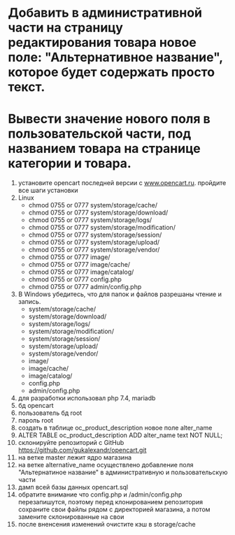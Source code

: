 # Добавить в административной части на страницу редактирования товара новое поле: "Альтернативное название", которое будет содержать просто текст.
# Вывести значение нового поля в пользовательской части, под названием товара на странице категории и товара.
1. установите opencart последней версии  с www.opencart.ru. пройдите все шаги установки
2. Linux
    - chmod 0755 or 0777 system/storage/cache/
	- chmod 0755 or 0777 system/storage/download/
	- chmod 0755 or 0777 system/storage/logs/
	- chmod 0755 or 0777 system/storage/modification/
	- chmod 0755 or 0777 system/storage/session/
	- chmod 0755 or 0777 system/storage/upload/
	- chmod 0755 or 0777 system/storage/vendor/
	- chmod 0755 or 0777 image/
	- chmod 0755 or 0777 image/cache/
	- chmod 0755 or 0777 image/catalog/
	- chmod 0755 or 0777 config.php
	- chmod 0755 or 0777 admin/config.php
3. В Windows убедитесь, что для папок и файлов разрешаны чтение и запись. 
    - system/storage/cache/
	- system/storage/download/
	- system/storage/logs/
	- system/storage/modification/
	- system/storage/session/
	- system/storage/upload/
	- system/storage/vendor/
	- image/
	- image/cache/
	- image/catalog/
	- config.php
	- admin/config.php
4. для разработки использовал php 7.4, mariadb
5. бд opencart
6. пользователь бд root
7. пароль root
8. создать в таблице oc_product_description  новое поле alter_name 
9. ALTER TABLE oc_product_description ADD alter_name text NOT NULL;
11. склонируйте репозиторий с GitHub https://github.com/gukalexandr/opencart.git
12.  на ветке master лежит ядро  магазина
13. на ветке  alternative_name осуществлено добавление поля "Альтернатиное название" в административную и пользовательскую части
14. дамп всей базы данных opencart.sql
15. обратите внимание что  config.php и /admin/config.php перезапишутся, поэтому перед клонированием репозитория сохраните свои файлы рядом с директорией магазина, а потом замените склонированные на свои
16. после вненсения изменений очистите кэш в storage/cache